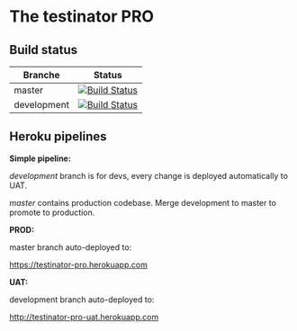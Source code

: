 # The testinator PRO

## Build status

| Branche  |      Status |
|----------|-------------|
| master   |  [![Build Status](https://travis-ci.org/jawp/testinator.svg?branch=master)](https://travis-ci.org/jawp/testinator) |
| development|[![Build Status](https://travis-ci.org/jawp/testinator.svg?branch=development)](https://travis-ci.org/jawp/testinator)  |


## Heroku pipelines

**Simple pipeline:**

*development* branch is for devs, every change is deployed automatically to UAT.

*master* contains production codebase. Merge development to master to promote to production.

**PROD:**

master branch auto-deployed to:

https://testinator-pro.herokuapp.com

**UAT:**

development branch auto-deployed to:

http://testinator-pro-uat.herokuapp.com
